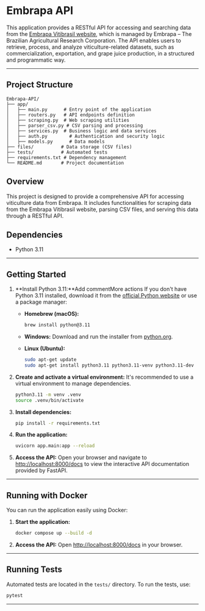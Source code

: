 # Embrapa API

This application provides a RESTful API for accessing and searching data from the [Embrapa Vitibrasil website](http://vitibrasil.cnpuv.embrapa.br/index.php?opcao=opt_01), which is managed by Embrapa – The Brazilian Agricultural Research Corporation. The API enables users to retrieve, process, and analyze viticulture-related datasets, such as commercialization, exportation, and grape juice production, in a structured and programmatic way.

---

## Project Structure
```plaintext
Embrapa-API/
├── app/
│   ├── main.py      # Entry point of the application
│   ├── routers.py   # API endpoints definition
│   ├── scraping.py  # Web scraping utilities
│   ├── parser_csv.py # CSV parsing and processing
│   ├── services.py  # Business logic and data services
│   ├── auth.py        # Authentication and security logic
│   ├── models.py      # Data models
├── files/          # Data storage (CSV files)
├── tests/          # Automated tests
├── requirements.txt # Dependency management
└── README.md       # Project documentation
```

## Overview
This project is designed to provide a comprehensive API for accessing viticulture data from Embrapa. It includes functionalities for scraping data from the Embrapa Vitibrasil website, parsing CSV files, and serving this data through a RESTful API.

## Dependencies

- Python 3.11

---

## Getting Started

1. **Install Python 3.11:**Add commentMore actions
   If you don't have Python 3.11 installed, download it from the [official Python website](https://www.python.org/downloads/) or use a package manager:

   - **Homebrew (macOS):**
     ```sh
     brew install python@3.11
     ```
   - **Windows:**
     Download and run the installer from [python.org](https://www.python.org/downloads/).

   - **Linux (Ubuntu):**
     ```sh
     sudo apt-get update
     sudo apt-get install python3.11 python3.11-venv python3.11-dev
     ```

2. **Create and activate a virtual environment:**
   It's recommended to use a virtual environment to manage dependencies.

   ```sh
   python3.11 -m venv .venv
   source .venv/bin/activate
   ```

3. **Install dependencies:**
   ```sh
   pip install -r requirements.txt
   ```

4. **Run the application:**
   ```sh
   uvicorn app.main:app --reload
   ```
5. **Access the API:**
   Open your browser and navigate to [http://localhost:8000/docs](http://localhost:8000/docs) to view the interactive API documentation provided by FastAPI.

---

## Running with Docker

You can run the application easily using Docker:

1. **Start the application:**
   ```sh
   docker compose up --build -d
   ```
2. **Access the API:**
   Open [http://localhost:8000/docs](http://localhost:8000/docs) in your browser.

---

## Running Tests

Automated tests are located in the `tests/` directory. To run the tests, use:

```sh
pytest
```

---
